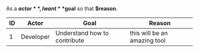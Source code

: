 As a **$actor**, I want **$goal** so that **$reason**.

| ID  | Actor         | Goal          | Reason |
| --- | ------------- | ------------- | -----  |
| 1   | Developer | Understand how to contribute | this will be an amazing tool |

